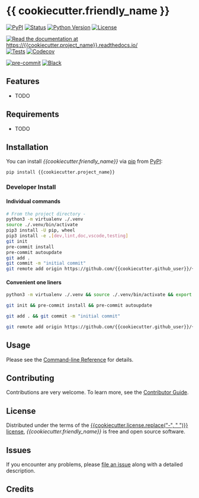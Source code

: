 # {{ cookiecutter.friendly_name }}

[![PyPI](https://img.shields.io/pypi/v/{{cookiecutter.project_name}}.svg)][pypi status]
[![Status](https://img.shields.io/pypi/status/{{cookiecutter.project_name}}.svg)][pypi status]
[![Python Version](https://img.shields.io/pypi/pyversions/{{cookiecutter.project_name}})][pypi status]
[![License](https://img.shields.io/pypi/l/{{cookiecutter.project_name}})][license]

[![Read the documentation at https://{{cookiecutter.project_name}}.readthedocs.io/](https://img.shields.io/readthedocs/{{cookiecutter.project_name}}/latest.svg?label=Read%20the%20Docs)][read the docs]
[![Tests](https://github.com/{{cookiecutter.github_user}}/{{cookiecutter.project_name}}/workflows/Tests/badge.svg)][tests]
[![Codecov](https://codecov.io/gh/{{cookiecutter.github_user}}/{{cookiecutter.project_name}}/branch/main/graph/badge.svg)][codecov]

[![pre-commit](https://img.shields.io/badge/pre--commit-enabled-brightgreen?logo=pre-commit&logoColor=white)][pre-commit]
[![Black](https://img.shields.io/badge/code%20style-black-000000.svg)][black]

[pypi status]: https://pypi.org/project/{{cookiecutter.project_name}}/
[read the docs]: https://{{cookiecutter.project_name}}.readthedocs.io/
[tests]: https://github.com/{{cookiecutter.github_user}}/{{cookiecutter.project_name}}/actions?workflow=Tests
[codecov]: https://app.codecov.io/gh/{{cookiecutter.github_user}}/{{cookiecutter.project_name}}
[pre-commit]: https://github.com/pre-commit/pre-commit
[black]: https://github.com/psf/black

## Features

- TODO

## Requirements

- TODO

## Installation

You can install _{{cookiecutter.friendly_name}}_ via [pip] from [PyPI]:

```console
pip install {{cookiecutter.project_name}}
```

### Developer Install

#### Individual commands

```bash
# From the project directory - 
python3 -m virtualenv ./.venv
source ./.venv/bin/activate
pip3 install -U pip, wheel
pip3 install -e .[dev,lint,doc,vscode,testing]
git init
pre-commit install
pre-commit autoupdate
git add .
git commit -m "initial commit"
git remote add origin https://github.com/{{cookiecutter.github_user}}/{{cookiecutter.project_name}}.git
```

#### Convenient one liners

```bash
python3 -m virtualenv ./.venv && source ./.venv/bin/activate && export PIP_REQUIRE_VIRTUALENV=true && pip3 install -U pip && pip3 install -e .[dev,lint,doc,vscode,testing]
```

```bash
git init && pre-commit install && pre-commit autoupdate
```

```bash
git add . && git commit -m "initial commit"
```

```bash
git remote add origin https://github.com/{{cookiecutter.github_user}}/{{cookiecutter.project_name}}.git
```

## Usage

Please see the [Command-line Reference] for details.

## Contributing

Contributions are very welcome.
To learn more, see the [Contributor Guide].

## License

Distributed under the terms of the [{{cookiecutter.license.replace("-", " ")}} license][license],
_{{cookiecutter.friendly_name}}_ is free and open source software.

## Issues

If you encounter any problems,
please [file an issue] along with a detailed description.

## Credits

<!-- This project was generated from [@cjolowicz]'s [Hypermodern Python Cookiecutter] template.

[@cjolowicz]: https://github.com/cjolowicz -->
[pypi]: https://pypi.org/
<!-- [hypermodern python cookiecutter]: https://github.com/cjolowicz/cookiecutter-hypermodern-python -->
[file an issue]: https://github.com/{{cookiecutter.github_user}}/{{cookiecutter.project_name}}/issues
[pip]: https://pip.pypa.io/

<!-- github-only -->

[license]: https://github.com/{{cookiecutter.github_user}}/{{cookiecutter.project_name}}/blob/main/LICENSE
[contributor guide]: https://github.com/{{cookiecutter.github_user}}/{{cookiecutter.project_name}}/blob/main/CONTRIBUTING.md
[command-line reference]: https://{{cookiecutter.project_name}}.readthedocs.io/en/latest/usage.html
